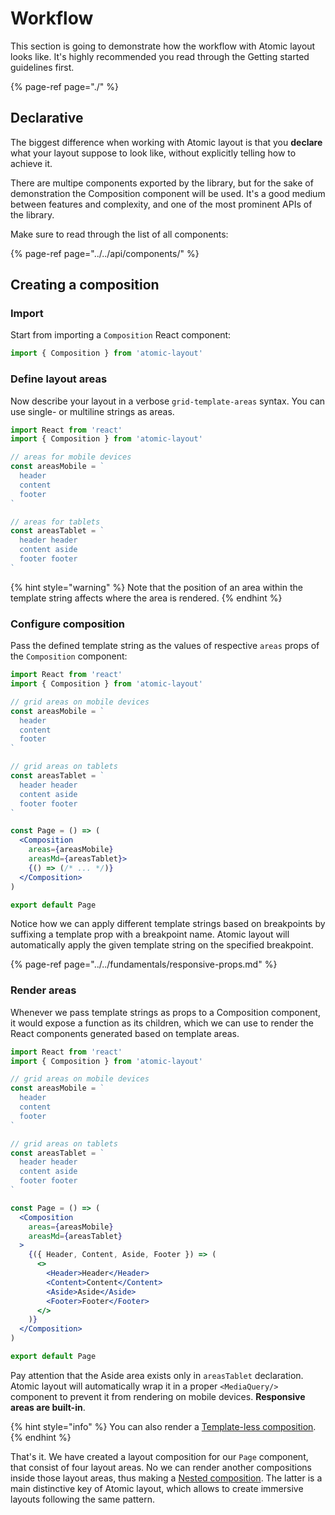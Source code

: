 # Workflow

This section is going to demonstrate how the workflow with Atomic layout looks like. It's highly recommended you read through the Getting started guidelines first. 

{% page-ref page="./" %}

## Declarative

The biggest difference when working with Atomic layout is that you **declare** what your layout suppose to look like, without explicitly telling how to achieve it.

There are multipe components exported by the library, but for the sake of demonstration the Composition component will be used. It's a good medium between features and complexity, and one of the most prominent APIs of the library.

Make sure to read through the list of all components:

{% page-ref page="../../api/components/" %}

## Creating a composition

### Import

Start from importing a `Composition` React component:

```jsx
import { Composition } from 'atomic-layout'
```

### Define layout areas

Now describe your layout in a verbose `grid-template-areas` syntax. You can use single- or multiline strings as areas.

```jsx
import React from 'react'
import { Composition } from 'atomic-layout'

// areas for mobile devices
const areasMobile = `
  header
  content
  footer
`

// areas for tablets
const areasTablet = `
  header header
  content aside
  footer footer
`
```

{% hint style="warning" %}
Note that the position of an area within the template string affects where the area is rendered.
{% endhint %}

### Configure composition

Pass the defined template string as the values of respective `areas` props of the `Composition` component:

```jsx
import React from 'react'
import { Composition } from 'atomic-layout'

// grid areas on mobile devices
const areasMobile = `
  header
  content
  footer
`

// grid areas on tablets
const areasTablet = `
  header header
  content aside
  footer footer
`

const Page = () => (
  <Composition
    areas={areasMobile}
    areasMd={areasTablet}>
    {() => (/* ... */)}
  </Composition>
)

export default Page
```

Notice how we can apply different template strings based on breakpoints by suffixing a template prop with a breakpoint name. Atomic layout will automatically apply the given template string on the specified breakpoint.

{% page-ref page="../../fundamentals/responsive-props.md" %}

### Render areas

Whenever we pass template strings as props to a Composition component, it would expose a function as its children, which we can use to render the React components generated based on template areas.

```jsx
import React from 'react'
import { Composition } from 'atomic-layout'

// grid areas on mobile devices
const areasMobile = `
  header
  content
  footer
`

// grid areas on tablets
const areasTablet = `
  header header
  content aside
  footer footer
`

const Page = () => (
  <Composition
    areas={areasMobile}
    areasMd={areasTablet}
  >
    {({ Header, Content, Aside, Footer }) => (
      <>
        <Header>Header</Header>
        <Content>Content</Content>
        <Aside>Aside</Aside>
        <Footer>Footer</Footer>
      </>
    )}
  </Composition>
)

export default Page
```

Pay attention that the Aside area exists only in `areasTablet` declaration. Atomic layout will automatically wrap it in a proper `<MediaQuery/>` component to prevent it from rendering on mobile devices. **Responsive areas are built-in**.

{% hint style="info" %}
You can also render a [Template-less composition](../../api/components/composition.md#template-less-composition).
{% endhint %}

That's it. We have created a layout composition for our `Page` component, that consist of four layout areas. No we can render another compositions inside those layout areas, thus making a [Nested composition](../../api/components/composition.md#nested-composition). The latter is a main distinctive key of Atomic layout, which allows to create immersive layouts following the same pattern.

